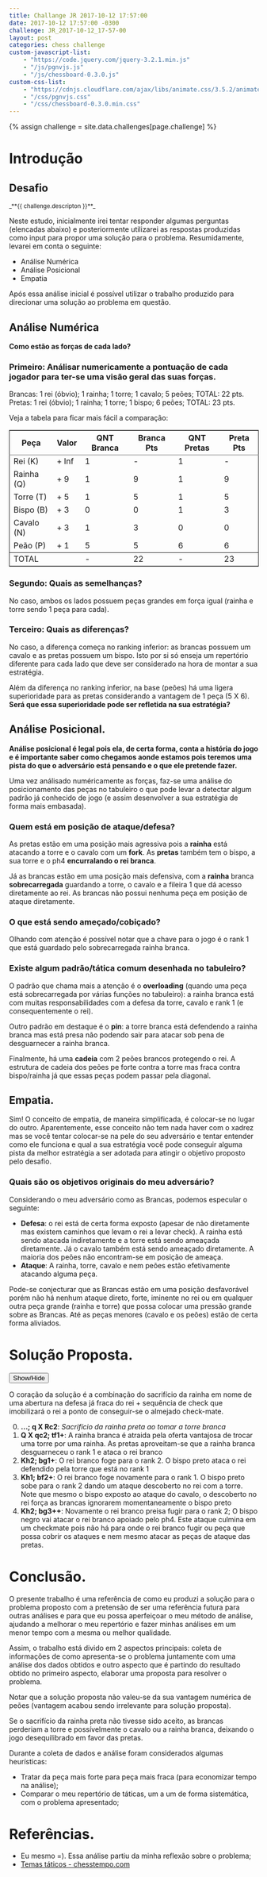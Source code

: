 ```yaml
---
title: Challange JR 2017-10-12 17:57:00
date: 2017-10-12 17:57:00 -0300
challenge: JR_2017-10-12_17-57-00
layout: post
categories: chess challenge
custom-javascript-list:
    - "https://code.jquery.com/jquery-3.2.1.min.js"
    - "/js/pgnvjs.js"
    - "/js/chessboard-0.3.0.js"
custom-css-list:
    - "https://cdnjs.cloudflare.com/ajax/libs/animate.css/3.5.2/animate.min.css"
    - "/css/pgnvjs.css"
    - "/css/chessboard-0.3.0.min.css"
---
```

{% assign challenge = site.data.challenges[page.challenge] %}
# Introdução

## Desafio

<!-- ![Pretas jogam e d'ao checkmate.]({{ "/images/posts/2017-10-12T17h57_CHALLENGE_JR/2017-10-12T17:57_CHALLENGE_JR_CH-01.jpg" | absolute_url }}) -->
<!-- <small>_**Pretas jogam e dão checkmate.**_</small> -->
<div id="boardProblem" style="width: 320px"></div>
<small>_**{{ challenge.descripton }}**_</small>

Neste estudo, inicialmente irei tentar responder algumas perguntas (elencadas abaixo) e posteriormente utilizarei as respostas produzidas como input para propor uma solução para o problema. Resumidamente, levarei em conta o seguinte:

* Análise Numérica
* Análise Posicional
* Empatia

Após essa análise inicial é possível utilizar o trabalho produzido para direcionar uma solução ao problema em questão.

## Análise Numérica

**Como estão as forças de cada lado?**

### Primeiro: Análisar numericamente a pontuação de cada jogador para ter-se uma visão geral das suas forças.

Brancas: 1 rei (óbvio); 1 rainha; 1 torre; 1 cavalo; 5 peões; TOTAL: 22 pts.
Pretas: 1 rei (óbvio); 1 rainha; 1 torre; 1 bispo; 6 peões; TOTAL: 23 pts.

Veja a tabela para ficar mais fácil a comparação:

<table border="2" cellspacing="0" cellpadding="6" rules="groups" frame="hsides">
  <colgroup>
	<col  class="org-left" />
	<col  class="org-left" />
	<col  class="org-right" />
	<col  class="org-right" />
	<col  class="org-right" />
	<col  class="org-right" />
  </colgroup>
  <thead>
	<tr>
	  <th scope="col" class="org-left">Peça</th>
	  <th scope="col" class="org-left">Valor</th>
	  <th scope="col" class="org-right">QNT Branca</th>
	  <th scope="col" class="org-right">Branca Pts</th>
	  <th scope="col" class="org-right">QNT Pretas</th>
	  <th scope="col" class="org-right">Preta Pts</th>
	</tr>
  </thead>
  <tbody>
	<tr>
	  <td class="org-left">Rei (K)</td>
	  <td class="org-left">+ Inf</td>
	  <td class="org-right">1</td>
	  <td class="org-right">-</td>
	  <td class="org-right">1</td>
	  <td class="org-right">-</td>
	</tr>
	<tr>
	  <td class="org-left">Rainha (Q)</td>
	  <td class="org-left">+ 9</td>
	  <td class="org-right">1</td>
	  <td class="org-right">9</td>
	  <td class="org-right">1</td>
	  <td class="org-right">9</td>
	</tr>
	<tr>
	  <td class="org-left">Torre (T)</td>
	  <td class="org-left">+ 5</td>
	  <td class="org-right">1</td>
	  <td class="org-right">5</td>
	  <td class="org-right">1</td>
	  <td class="org-right">5</td>
	</tr>
	<tr>
	  <td class="org-left">Bispo (B)</td>
	  <td class="org-left">+ 3</td>
	  <td class="org-right">0</td>
	  <td class="org-right">0</td>
	  <td class="org-right">1</td>
	  <td class="org-right">3</td>
	</tr>
	<tr>
	  <td class="org-left">Cavalo (N)</td>
	  <td class="org-left">+ 3</td>
	  <td class="org-right">1</td>
	  <td class="org-right">3</td>
	  <td class="org-right">0</td>
	  <td class="org-right">0</td>
	</tr>
	<tr>
	  <td class="org-left">Peão (P)</td>
	  <td class="org-left">+ 1</td>
	  <td class="org-right">5</td>
	  <td class="org-right">5</td>
	  <td class="org-right">6</td>
	  <td class="org-right">6</td>
	</tr>
  </tbody>
  <tbody>
	<tr>
	  <td class="org-left">TOTAL</td>
	  <td class="org-left">&#xa0;</td>
	  <td class="org-right">-</td>
	  <td class="org-right">22</td>
	  <td class="org-right">-</td>
	  <td class="org-right">23</td>
	</tr>
  </tbody>
</table>


### Segundo: Quais as semelhanças?

No caso, ambos os lados possuem peças grandes em força igual (rainha e torre sendo 1 peça para cada).

### Terceiro: Quais as diferenças?

No caso, a diferença começa no ranking inferior: as brancas possuem um cavalo e as pretas possuem um bispo. Isto por si só enseja um repertório diferente para cada lado que deve ser considerado na hora de montar a sua estratégia.

Além da diferença no ranking inferior, na base (peões) há uma ligera superioridade para as pretas considerando a vantagem de 1 peça (5 X 6). **Será que essa superioridade pode ser refletida na sua estratégia?**

## Análise Posicional.

**Análise posicional é legal pois ela, de certa forma, conta a história do jogo e é importante saber como chegamos aonde estamos pois teremos uma pista do que o adversário está pensando e o que ele pretende fazer.**

Uma vez análisado numéricamente as forças, faz-se uma análise do posicionamento das peças no tabuleiro o que pode levar a detectar algum padrão já conhecido de jogo (e assim desenvolver a sua estratégia de forma mais embasada).

### Quem está em posição de ataque/defesa?

As pretas estão em uma posição mais agressiva pois a **rainha** está atacando a torre e o cavalo com um **fork**. As **pretas** também tem o bispo, a sua torre e o ph4 **encurralando o rei branca**.

Já as brancas estão em uma posição mais defensiva, com a **rainha** branca **sobrecarregada** guardando a torre, o cavalo e a fileira 1 que dá acesso diretamente ao rei. As brancas não possui nenhuma peça em posição de ataque diretamente.

### O que está sendo ameçado/cobiçado?

Olhando com atenção é possível notar que a chave para o jogo é o rank 1 que está guardado pelo sobrecarregada rainha branca.

### Existe algum padrão/tática comum desenhada no tabuleiro?

O padrão que chama mais a atenção é o **overloading** (quando uma peça está sobrecarregada por várias funções no tabuleiro): a rainha branca está com muitas responsabilidades com a defesa da torre, cavalo e rank 1 (e consequentemente o rei).

Outro padrão em destaque é o **pin**: a torre branca está defendendo a rainha branca mas está presa não podendo sair para atacar sob pena de desguarnecer a rainha branca.

Finalmente, há uma **cadeia** com 2 peões brancos protegendo o rei. A estrutura de cadeia dos peões pe forte contra a torre mas fraca contra bispo/rainha já que essas peças podem passar pela diagonal.

## Empatia.

Sim! O conceito de empatia, de maneira simplificada, é colocar-se no lugar do outro. Aparentemente, esse conceito não tem nada haver com o xadrez mas se você tentar colocar-se na pele do seu adversário e tentar entender como ele funciona e qual a sua estratégia você pode conseguir alguma pista da melhor estratégia a ser adotada para atingir o objetivo proposto pelo desafio.

### Quais são os objetivos originais do meu adversário?

Considerando o meu adversário como as Brancas, podemos especular o seguinte:

* __Defesa__: o rei está de certa forma exposto (apesar de não diretamente mas existem caminhos que levam o rei a levar check). A rainha está sendo atacada indiretamente e a torre está sendo ameaçada diretamente. Já o cavalo também está sendo ameaçado diretamente. A maioria dos peões não encontram-se em posição de ameaça.
* **Ataque**: A rainha, torre, cavalo e nem peões estão efetivamente atacando alguma peça.

Pode-se conjecturar que as Brancas estão em uma posição desfavorável porém não há nenhum ataque direto, forte, iminente no rei ou em qualquer outra peça grande (rainha e torre) que possa colocar uma pressão grande sobre as Brancas. Até as peças menores (cavalo e os peões) estão de certa forma aliviados.

# Solução Proposta.


<input type="button" id="showSolutionBtn" value="Show/Hide" />
<div id="solution">
<div id="boardSolution"></div>

</div>

O coração da solução é a combinação do sacrifício da rainha em nome de uma abertura na defesa já fraca do rei + sequência de check que imobilizará o rei a ponto de conseguir-se o almejado check-mate.

0. **...; q X Rc2**: _Sacrifício da rainha preta ao tomar a torre branca_
1. **Q X qc2; tf1+**: A rainha branca é atraida pela oferta vantajosa de trocar uma torre por uma rainha. As pretas aproveitam-se que a rainha branca desguarneceu o rank 1 e ataca o rei branco
2. **Kh2; bg1+**: O rei branco foge para o rank 2. O bispo preto ataca o rei defendido pela torre que está no rank 1
3. **Kh1; bf2+**: O rei branco foge novamente para o rank 1. O bispo preto sobe para o rank 2 dando um ataque descoberto no rei com a torre. Note que mesmo o bispo exposto ao ataque do cavalo, o descoberto no rei força as brancas ignorarem momentaneamente o bispo preto
4. **Kh2; bg3++**: Novamente o rei branco preisa fugir para o rank 2; O bispo negro vai atacar o rei branco apoiado pelo ph4. Este ataque culmina em um checkmate pois não há para onde o rei branco fugir ou peça que possa cobrir os ataques e nem mesmo atacar as peças de ataque das pretas.


# Conclusão.

O presente trabalho é uma referência de como eu produzi a solução para o problema proposto com a pretensão de ser uma referência futura para outras análises e para que eu possa aperfeiçoar o meu método de análise, ajudando a melhorar o meu repertório e fazer minhas análises em um menor tempo com a mesma ou melhor qualidade.

Assim, o trabalho está divido em 2 aspectos principais: coleta de informações de como apresenta-se o problema juntamente com uma análise dos dados obtidos e outro aspecto que é partindo do resultado obtido no primeiro aspecto, elaborar uma proposta para resolver o problema.

Notar que a solução proposta não valeu-se da sua vantagem numérica de peões (vantagem acabou sendo irrelevante para solução proposta).

Se o sacrifício da rainha preta não tivesse sido aceito, as brancas perderiam a torre e possívelmente o cavalo ou a rainha branca, deixando o jogo desequilibrado em favor das pretas.

Durante a coleta de dados e análise foram considerados algumas heurísticas:

* Tratar da peça mais forte para peça mais fraca (para economizar tempo na análise);
* Comparar o meu repertório de táticas, um a um de forma sistemática, com o problema apresentado;

# Referências.

* Eu mesmo =). Essa análise partiu da minha reflexão sobre o problema;
* [Temas táticos - chesstempo.com](https://pt.chesstempo.com/tactical-motifs.html "Site com vários temas para estudo de táticas.")

<script>
	var boardProblem = pgnEdit('boardProblem', {
		position: '{{ challenge.fen }}',
		pieceStyle: 'wikipedia',
		theme: 'blue',
		orientation: 'black'
	});

	function solution() {
		pgnView('boardSolution', {
			position: '{{ challenge.fen }}',
			pgn: '{{ challenge.pgn }}',
			pieceStyle: 'wikipedia',
			theme: 'informator',
			orientation: 'black'
		});
	}

	$("#showSolutionBtn").click(function(){
		solution();
		$("#solution").toggle();
	});

	$(document).ready(function(){
		solution();
		$("#solution").hide();
	});
</script>
